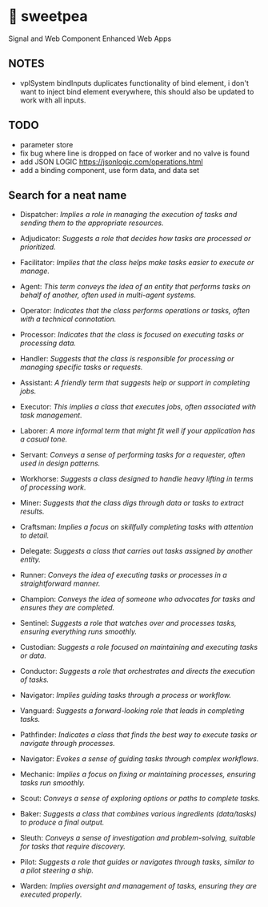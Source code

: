# :melon: sweetpea
Signal and Web Component Enhanced Web Apps

## NOTES

- vplSystem bindInputs duplicates functionality of bind element, i don't want to inject bind element everywhere, this should also be updated to work with all inputs.

## TODO
- parameter store
- fix bug where line is dropped on face of worker and no valve is found
- add JSON LOGIC  https://jsonlogic.com/operations.html
- add a binding component, use form data, and data set


## Search for a neat name

- Dispatcher: *Implies a role in managing the execution of tasks and sending them to the appropriate resources.*
- Adjudicator: *Suggests a role that decides how tasks are processed or prioritized.*
- Facilitator: *Implies that the class helps make tasks easier to execute or manage.*

- Agent: *This term conveys the idea of an entity that performs tasks on behalf of another, often used in multi-agent systems.*
- Operator: *Indicates that the class performs operations or tasks, often with a technical connotation.*
- Processor: *Indicates that the class is focused on executing tasks or processing data.*
- Handler: *Suggests that the class is responsible for processing or managing specific tasks or requests.*
- Assistant: *A friendly term that suggests help or support in completing jobs.*
- Executor: *This implies a class that executes jobs, often associated with task management.*
- Laborer: *A more informal term that might fit well if your application has a casual tone.*
- Servant: *Conveys a sense of performing tasks for a requester, often used in design patterns.*
- Workhorse: *Suggests a class designed to handle heavy lifting in terms of processing work.*
- Miner: *Suggests that the class digs through data or tasks to extract results.*
- Craftsman: *Implies a focus on skillfully completing tasks with attention to detail.*
- Delegate: *Suggests a class that carries out tasks assigned by another entity.*
- Runner: *Conveys the idea of executing tasks or processes in a straightforward manner.*
- Champion: *Conveys the idea of someone who advocates for tasks and ensures they are completed.*
- Sentinel: *Suggests a role that watches over and processes tasks, ensuring everything runs smoothly.*
- Custodian: *Suggests a role focused on maintaining and executing tasks or data.*
- Conductor: *Suggests a role that orchestrates and directs the execution of tasks.*
- Navigator: *Implies guiding tasks through a process or workflow.*
- Vanguard: *Suggests a forward-looking role that leads in completing tasks.*
- Pathfinder: *Indicates a class that finds the best way to execute tasks or navigate through processes.*
- Navigator: *Evokes a sense of guiding tasks through complex workflows.*
- Mechanic: *Implies a focus on fixing or maintaining processes, ensuring tasks run smoothly.*
- Scout: *Conveys a sense of exploring options or paths to complete tasks.*
- Baker: *Suggests a class that combines various ingredients (data/tasks) to produce a final output.*
- Sleuth: *Conveys a sense of investigation and problem-solving, suitable for tasks that require discovery.*
- Pilot: *Suggests a role that guides or navigates through tasks, similar to a pilot steering a ship.*
- Warden: *Implies oversight and management of tasks, ensuring they are executed properly.*
